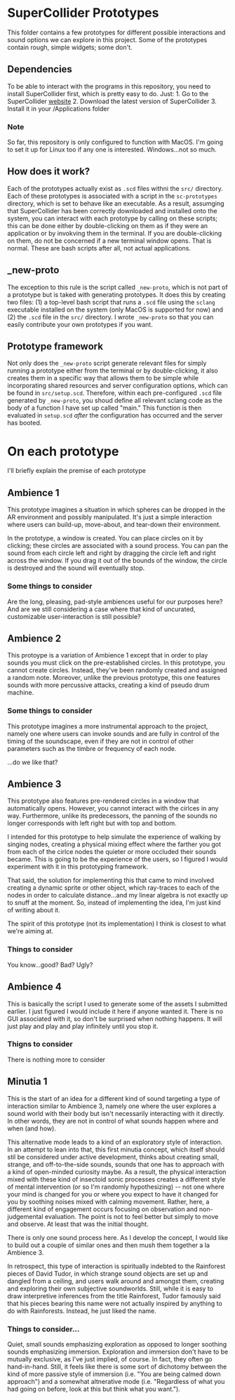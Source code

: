 # SuperCollider Prototypes
This folder contains a few prototypes for different possible interactions and sound options we can explore in this project. Some of the prototypes contain rough, simple widgets; some don't.  

## Dependencies
To be able to interact with the programs in this repository, you need to install SuperCollider first, which is pretty easy to do. Just: 
    1. Go to the SuperCollider [website](https://supercollider.github.io)
    2. Download the latest version of SuperCollider
    3. Install it in your /Applications folder

### Note
So far, this repository is only configured to function with MacOS. I'm going to set it up for Linux too if any one is interested. Windows...not so much. 

## How does it work?

Each of the prototypes actually exist as `.scd` files withni the `src/` directory. Each of these prototypes is associated with a script in the `sc-prototypes` directory, which is set to behave like an executable. As a result, assumging that SuperCollider has been correctly downloaded and installed onto the system, you can interact with each prototype by calling on these scripts; this can be done either by double-clicking on them as if they were an application or by invokving them in the terminal. If you are double-clicking on them, do not be concerned if a new terminal window opens. That is normal. These are bash scripts after all, not actual applications. 

## _new-proto
The exception to this rule is the script called `_new-proto`, which is not part of a prototype but is taked with generating prototypes. It does this by creating two files: (1) a top-level bash script that runs a `.scd` file using the `sclang` executable installed on the system (only MacOS is supported for now) and (2) the `.scd` file in the `src/` directory. I wrote `_new-proto` so that you can easily contribute your own prototypes if you want. 

## Prototype framework
Not only does the `_new-proto` script generate relevant files for simply running a prototype either from the terminal or by double-clicking, it also creates them in a specific way that allows them to be simple while incorporating shared resources and server configuration options, which can be found in `src/setup.scd`. Therefore, within each pre-configured `.scd` file generated by `_new-proto`, you shoud define all relevant sclang code as the body of a function I have set up called "main." This function is then evaluated in `setup.scd` *after* the configuration has occurred and the server has booted.

# On each prototype 
I'll briefly explain the premise of each prototype

## Ambience 1 
This prototype imagines a situation in which spheres can be dropped in the AR environment and possibly manipulated. It's just a simple interaction where users can build-up, move-about, and tear-down their environment. 

In the prototype, a window is created. You can place circles on it by clicking; these circles are associated with a sound process. You can pan the sound from each circle left and right by dragging the circle left and right across the window. If you drag it out of the bounds of the window, the circle is destroyed and the sound will eventually stop. 

### Some things to consider 

Are the long, pleasing, pad-style ambiences useful for our purposes here? And are we still considering a case where that kind of uncurated, customizable user-interaction is still possible?

## Ambience 2 
This protoype is a variation of Ambience 1 except that in order to play sounds you must click on the pre-established circles. In this prototype, you cannot create circles. Instead, they've been randomly created and assigned a random note. Moreover, unlike the previous prototype, this one features sounds with more percussive attacks, creating a kind of pseudo drum machine. 

### Some things to consider
This prototype imagines a more instrumental approach to the project, namely one where users can invoke sounds and are fully in control of the timing of the soundscape, even if they are not in control of other parameters such as the timbre or frequency of each node. 

...do we like that? 

## Ambience 3 
This prototype also features pre-rendered circles in a window that automatically opens. However, you cannot interact with the cirlces in any way. Furthermore, unlike its predecessors, the panning of the sounds no longer corresponds with left right but with top and bottom. 

I intended for this prototype to help simulate the experience of walking by singing nodes, creating a physical mixing effect where the farther you got from each of the cirlce nodes the quieter or more occluded their sounds became. This is going to be the experience of the users, so I figured I would experiment with it in this prototyping framework. 

That said, the solution for implementing this that came to mind involved creating a dynamic sprite or other object, which ray-traces to each of the nodes in order to calculate distance...and my linear algebra is not exactly up to snuff at the moment. So, instead of implementing the idea, I'm just kind of writing about it. 

The spirit of this prototype (not its implementation) I think is closest to what we're aiming at. 

### Things to consider
You know...good? Bad? Ugly? 

## Ambience 4 
This is basically the script I used to generate some of the assets I submitted earlier. I just figured I would include it here if anyone wanted it. There is no GUI associated with it, so don't be surprised when nothing happens. It will just play and play and play infinitely until you stop it. 

### Thigns to consider
There is nothing more to consider

## Minutia 1 
This is the start of an idea for a different kind of sound targeting a type of interaction similar to Ambience 3, namely one where the user explores a sound world with their body but isn't necessarily interacting with it directly. In other words, they are not in control of what sounds happen where and when (and how).

This alternative mode leads to a kind of an exploratory style of interaction. In an attempt to lean into that, this first minutia concept, which itself should stil be considered under active development, thinks about creating small, strange, and off-to-the-side sounds, sounds that one has to approach with a kind of open-minded curiosity maybe. As a result, the physical interaction mixed with these kind of insectoid sonic processes creates a different style of mental intervention (or so I'm randomly hypothesizing) -- not one where your mind is changed for you or where you expect to have it changed for you by soothing noises mixed with calming movement. Rather, here, a different kind of engagement occurs focusing on observation and non-judgemental evaluation. The point is not to feel better but simply to move and observe. At least that was the initial thought. 

There is only one sound process here. As I develop the concept, I would like to build out a couple of similar ones and then mush them together a la Ambience 3. 

In retrospect, this type of interaction is spiritually indebted to the Rainforest pieces of David Tudor, in which strange sound objects are set up and dangled from a ceiling, and users walk around and amongst them, creating and exploring their own subjective soundworlds. Still, while it is easy to draw interpretive inferences from the title Rainforest, Tudor famously said that his pieces bearing this name were not actually inspired by anything to do with Rainforests. Instead, he just liked the name. 

### Things to consider... 
Quiet, small sounds emphasizing exploration as opposed to longer soothing sounds emphasizing immersion. Exploration and immersion don't have to be mutually exclusive, as I've just implied, of course. In fact, they often go hand-in-hand. Still, it feels like there is some sort of dichotomy between the kind of more passive style of immersion (i.e. "You are being calmed down approach") and a somewhat altnerative mode (i.e. "Regardless of what you had going on before, look at this but think what you want.").

